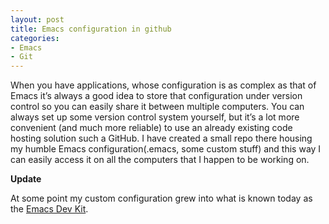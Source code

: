```yaml
---
layout: post
title: Emacs configuration in github
categories:
- Emacs
- Git
---
```


When you have applications, whose configuration is as complex as that
of Emacs it’s always a good idea to store that configuration under
version control so you can easily share it between multiple
computers. You can always set up some version control system yourself,
but it’s a lot more convenient (and much more reliable) to use an
already existing code hosting solution such a GitHub. I have created a
small repo there housing my humble Emacs configuration(.emacs, some
custom stuff) and this way I can easily access it on all the computers
that I happen to be working on.

**Update**

At some point my custom configuration grew into what is known today as
the [Emacs Dev Kit](https://github.com/bbatsov/emacs-dev-kit).

